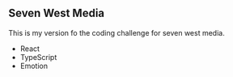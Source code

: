 ## Seven West Media
This is my version fo the coding challenge for seven west media.

- React
- TypeScript
- Emotion

